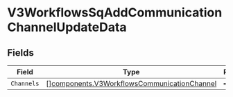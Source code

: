# V3WorkflowsSqAddCommunicationChannelUpdateData


## Fields

| Field                                                                                                      | Type                                                                                                       | Required                                                                                                   | Description                                                                                                |
| ---------------------------------------------------------------------------------------------------------- | ---------------------------------------------------------------------------------------------------------- | ---------------------------------------------------------------------------------------------------------- | ---------------------------------------------------------------------------------------------------------- |
| `Channels`                                                                                                 | [][components.V3WorkflowsCommunicationChannel](../../models/components/v3workflowscommunicationchannel.md) | :heavy_minus_sign:                                                                                         | N/A                                                                                                        |
